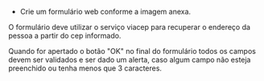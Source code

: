 * Crie um formulário web conforme a imagem anexa.

O formulário deve utilizar o serviço viacep para recuperar o endereço da pessoa a partir do cep informado.

Quando for apertado o botão "OK" no final do formulário todos os campos devem ser validados e ser dado um alerta, caso algum campo não esteja preenchido ou tenha menos que 3 caracteres.
